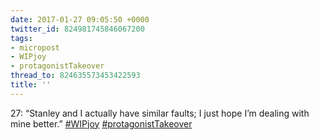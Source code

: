 ```yaml
---
date: 2017-01-27 09:05:50 +0000
twitter_id: 824981745846067200
tags:
- micropost
- WIPjoy
- protagonistTakeover
thread_to: 824635573453422593
title: ''
---
```


27: “Stanley and I actually have similar faults; I just hope I’m dealing with mine better.” [#WIPjoy](https://twitter.com/hashtag/WIPjoy) [#protagonistTakeover](https://twitter.com/hashtag/protagonistTakeover)
